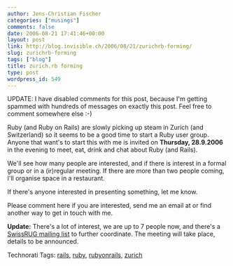 ```yaml
---
author: Jens-Christian Fischer
categories: ["musings"]
comments: false
date: 2006-08-21 17:41:46+00:00
layout: post
link: http://blog.invisible.ch/2006/08/21/zurichrb-forming/
slug: zurichrb-forming
tags: ["blog"]
title: zurich.rb forming
type: post
wordpress_id: 549
---
```


UPDATE: I have disabled comments for this post, because I'm getting spammed with hundreds of messages on exactly this post. Feel free to comment somewhere else :-)

Ruby (and Ruby on Rails) are slowly picking up steam in Zurich (and Switzerland) so it seems to be a good time to start a Ruby user group. Anyone that want's to start this with me is invited on **Thursday, 28.9.2006** in the evening to meet, eat, drink and chat about Ruby (and Rails). 

We'll see how many people are interested, and if there is interest in a formal group or in a (ir)regular meeting. If there are more than two people coming, I'll organise space in a restaurant.

If there's anyone interested in presenting something, let me know.

Please comment here if you are interested, send me an email at  or find another way to get in touch with me.

**Update:** There's a lot of interest, we are up to 7 people now, and there's a [SwissRUG mailing list][1] to further coordinate. The meeting  will take place, details to be announced.


[1]: http://newfoundedpower.com/mailman/listinfo/swissrug_newfoundedpower.com 



Technorati Tags: [rails](http://www.technorati.com/tag/rails), [ruby](http://www.technorati.com/tag/ruby), [rubyonrails](http://www.technorati.com/tag/rubyonrails), [zurich](http://www.technorati.com/tag/zurich)
